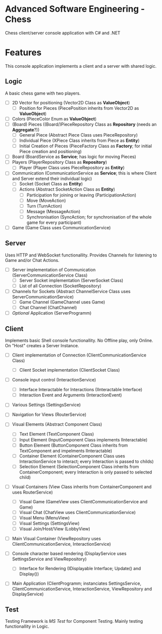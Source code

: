 # Advanced Software Engineering - Chess
Chess client/server console application with C# and .NET

# Features
This console application implements a client and a server with shared logic.

## Logic
A basic chess game with two players.
- [ ] 2D Vector for positioning (Vector2D Class as **ValueObject**)
	- [ ] Position for Pieces (PiecePosition inherits from Vector2D as **ValueObject**)
- [ ] Colors (PieceColor Enum as **ValueObject**)
- [ ] (Board) Pieces ((Board/)PieceRepository Class as **Repository** (needs an **Aggregate**?))
	- [ ] General Piece (Abstract Piece Class uses PieceRepository)
	- [ ] Individual Piece (XPiece Class inherits from Piece as **Entity**) 
	- [ ] Initial Creation of Pieces (PieceFactory Class as **Factory**; for initial Piece creation and positioning)
- [ ] Board (BoardService as **Service**; has logic for moving Pieces)
- [ ] Players (PlayerRepository Class as **Repository**)
	- [ ] Player (Player Class uses PieceRepository as **Entity**)
- [ ] Communication (CommunicationService as **Service**; this is where Client and Server extend their individual logic)
    - [ ] Socket (Socket Class as **Entity**)
	- [ ] Actions (Abstract SocketAction Class as **Entity**)
		- [ ] Participation for joining or leaving (ParticipationAction)
		- [ ] Move (MoveAction)
		- [ ] Turn (TurnAction)
		- [ ] Message (MessageAction)
		- [ ] Synchronisation (SyncAction; for synchronisation of the whole game for every participant) 
- [ ] Game (Game Class uses CommunicationService)

## Server
Uses HTTP and WebSocket functionallity.
Provides Channels for listening to Game and/or Chat Actions.
- [ ] Server implementation of Communication (ServerCommunicationService Class)
	- [ ] Server Socket implementation (ServerSocket Class)
	- [ ] List of all Connection (SocketRepository)
- [ ] Channels for Sockets (Abstract ChannelService Class uses ServerCommunicationService)
	- [ ] Game Channel (GameChannel uses Game)
	- [ ] Chat Channel (ChatChannel)
- [ ] _Optional_ Application (ServerProgramm)

## Client
Implements basic Shell console functionallity.
No Offline play, only Online. On "Host" creates a Server Instance.
- [ ] Client implementation of Connection (ClientCommunicationService Class)
	- [ ] Client Socket implementation (ClientSocket Class)
- [ ] Console input control (InteractionService)
	- [ ] Interface Interactable for Interactions (IInteractable Interface)
	- [ ] Interaction Event and Arguments (InteractionEvent)
- [ ] Various Settings (SettingsService)
- [ ] Navigation for Views (RouterService)
- [ ] Visual Elements (Abstract Component Class)
	- [ ] Text Element (TextComponent Class)
	- [ ] Input Element (InputComponent Class implements IInteractable)
	- [ ] Button Element (ButtonComponent Class inherits from TextComponent and impelments IInteractable)
	- [ ] Container Element (ContainerComponent Class uses InteractionService to interact; every Interaction is passed to childs)
	- [ ] Selection Element (SelectionComponent Class inherits from ContainerComponent; every Interaction is only passed to selected child)
- [ ] Visual Containers (View Class inherits from ContainerComponent and uses RouterService)
	- [ ] Visual Game (GameView uses ClientCommunicationService and Game)
	- [ ] Visual Chat (ChatView uses ClientCommunicationService)
	- [ ] Visual Menu (MenuView)
	- [ ] Visual Settings (SettingsView)
	- [ ] Visual Join/Host/View (LobbyView)
- [ ] Main Visual Container (ViewRepository uses ClientCommunicationService, InteractionService)
- [ ] Console character based rendering (DisplayService uses SettingsService and ViewRepository)
	- [ ] Interface for Rendering (IDisplayable Interface; Update() and Display())
- [ ] Main Application (ClientProgramm; instanciates SettingsService, ClientCommunicationService, InteractionService, ViewRepository and DisplayService)


## Test
Testing Framework is _MS Test_ for Component Testing. Mainly testing functionallity in Logic.